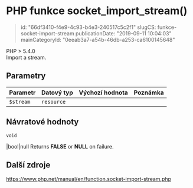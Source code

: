 PHP funkce socket_import_stream()
================================

> id: "66df3410-f4e9-4c93-b4e3-240517c5c2f1"
> slugCS: funkce-socket-import-stream
> publicationDate: "2019-09-11 10:04:03"
> mainCategoryId: "0eeab3a7-a54b-46db-a253-ca6100145648"

PHP > 5.4.0<br/>
Import a stream.


Parametry
--------------

| Parametr | Datový typ | Výchozí hodnota | Poznámka |
|-----|-----|-----|-----|
| `$stream` | `resource` |  |  |


Návratové hodnoty
----------------

`void`

|bool|null Returns <b>FALSE</b> or <b>NULL</b> on failure.

Další zdroje
------------

https://www.php.net/manual/en/function.socket-import-stream.php
